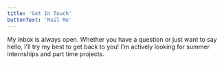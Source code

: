 ```yaml
---
title: 'Get In Touch'
buttonText: 'Mail Me'
---
```


My inbox is always open. Whether you have a question or just want to say hello, I'll try my best to get back to you! I'm actively looking for summer internships and part time projects.
